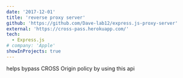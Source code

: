 ```yaml
---
date: '2017-12-01'
title: 'reverse proxy server'
github: 'https://github.com/Dave-lab12/express.js-proxy-server'
external: 'https://cross-pass.herokuapp.com/'
tech:
  - Express.js
# company: 'Apple'
showInProjects: true
---
```


helps bypass CROSS Origin policy by using this api
